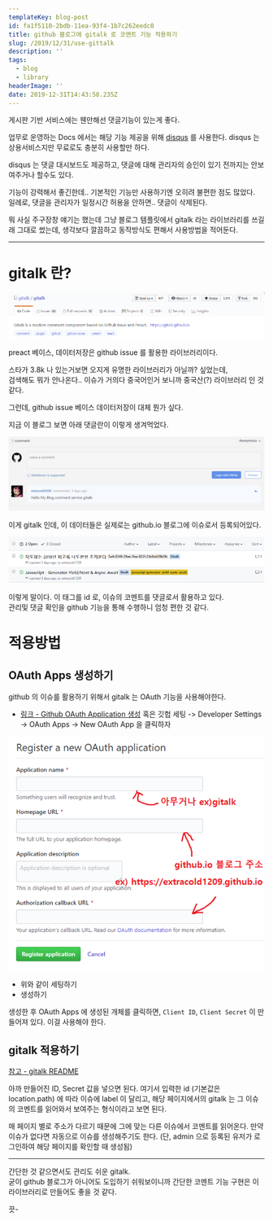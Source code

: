 ```yaml
---
templateKey: blog-post
id: fa1f5110-2bdb-11ea-93f4-1b7c262eedc0
title: github 블로그에 gitalk 로 코멘트 기능 적용하기
slug: /2019/12/31/use-gittalk
description: ''
tags:
  - blog
  - library
headerImage: ''
date: 2019-12-31T14:43:58.235Z
---
```


게시판 기반 서비스에는 웬만해선 댓글기능이 있는게 좋다.

업무로 운영하는 Docs 에서는 해당 기능 제공을 위해 [disqus](https://disqus.com/) 를 사용한다.
disqus 는 상용서비스지만 무료로도 충분히 사용할만 하다.

disqus 는 댓글 대시보드도 제공하고, 댓글에 대해 관리자의 승인이 있기 전까지는 안보여주거나 할수도 있다.

기능이 강력해서 좋긴한데.. 기본적인 기능만 사용하기엔 오히려 불편한 점도 많았다.  
일례로, 댓글을 관리자가 일정시간 허용을 안하면.. 댓글이 삭제된다.

뭐 사실 주구장창 얘기는 했는데 그냥 블로그 템플릿에서 gitalk 라는 라이브러리를 쓰길래 그대로 썼는데, 
생각보다 깔끔하고 동작방식도 편해서 사용방법을 적어둔다.

---

# gitalk 란?

![gitalk_1](/images/gitalk_1.png)

preact 베이스, 데이터저장은 github issue 를 활용한 라이브러리이다.

스타가 3.8k 나 있는거보면 오지게 유명한 라이브러리가 아닐까? 싶었는데,  
검색해도 뭐가 안나온다.. 이슈가 거의다 중국어인거 보니까 중국산(?) 라이브러리 인 것 같다.

그런데, github issue 베이스 데이터저장이 대체 뭔가 싶다.

지금 이 블로그 보면 아래 댓글란이 이렇게 생겨먹었다.

![gitalk_2](/images/gitalk_2.png)

이게 gitalk 인데, 이 데이터들은 실제로는 github.io 블로그에 이슈로서 등록되어있다.

![gitalk_3](/images/gitalk_3.png)

이렇게 말이다. 이 태그를 id 로, 이슈의 코멘트를 댓글로서 활용하고 있다.  
관리및 댓글 확인을 github 기능을 통해 수행하니 엄청 편한 것 같다.

# 적용방법

## OAuth Apps 생성하기

github 의 이슈를 활용하기 위해서 gitalk 는 OAuth 기능을 사용해야한다.

- [링크 - Github OAuth Application 생성](https://github.com/settings/applications/new) 혹은 깃헙 세팅 -> Developer Settings -> OAuth Apps -> New OAuth App 을 클릭하자

![gitalk_4](/images/gitalk_4.png)

- 위와 같이 세팅하기
- 생성하기

생성한 후 OAuth Apps 에 생성된 개체를 클릭하면, `Client ID`, `Client Secret` 이 만들어져 있다. 이걸 사용해야 한다.

## gitalk 적용하기

[참고 - gitalk README](https://github.com/gitalk/gitalk#usage)

아까 만들어진 ID, Secret 값을 넣으면 된다.
여기서 입력한 id (기본값은 location.path) 에 따라 이슈에 label 이 달리고, 해당 페이지에서의 gitalk 는 그 이슈의 코멘트를 읽어와서 보여주는 형식이라고 보면 된다.

매 페이지 별로 주소가 다르기 때문에 그에 맞는 다른 이슈에서 코멘트를 읽어온다.
만약 이슈가 없다면 자동으로 이슈를 생성해주기도 한다. (단, admin 으로 등록된 유저가 로그인하여 해당 페이지를 확인할 때 생성됨)

---

간단한 것 같으면서도 관리도 쉬운 gitalk.  
굳이 github 블로그가 아니어도 도입하기 쉬워보이니까 간단한 코멘트 기능 구현은 이 라이브러리로 만들어도 좋을 것 같다.

끗-
